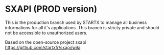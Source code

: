 SXAPI (PROD version)
====================


This is the production branch used by STARTX to manage all business informations for all it's applications. This branch is stricty private and should not be accessible to unauthorized users.

Based on the open-source project sxapi https://github.com/startxfr/sxapi/wiki
